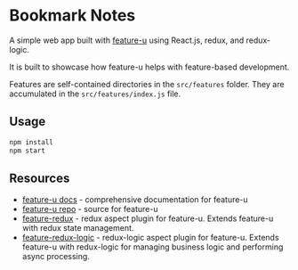 # Bookmark Notes

A simple web app built with [feature-u] using React.js, redux, and redux-logic.

It is built to showcase how feature-u helps with feature-based development.

Features are self-contained directories in the `src/features` folder. They are accumulated in the `src/features/index.js` file.

## Usage

```bash
npm install
npm start
```

## Resources

 - [feature-u docs](http://feature-u.js.org/) - comprehensive documentation for feature-u
 - [feature-u repo](https://github.com/kevinast/feature-u) - source for feature-u
 - [feature-redux](https://github.com/kevinast/feature-redux) - redux aspect plugin for feature-u. Extends feature-u with redux state management.
 - [feature-redux-logic](https://github.com/kevinast/feature-redux-logic) - redux-logic aspect plugin for feature-u. Extends feature-u with redux-logic for managing business logic and performing async processing.

[feature-u]: http://feature-u.js.org
